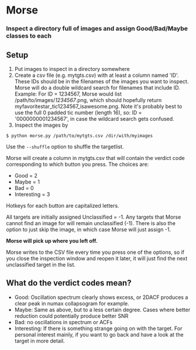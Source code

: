 # Morse 

### Inspect a directory full of images and assign Good/Bad/Maybe classes to each

## Setup
1. Put images to inspect in a directory somewhere
2. Create a csv file (e.g. mytgts.csv) with at least a column named 'ID'. These IDs should be in the filenames of the images you want to inspect. Morse will do a double wildcard search for filenames that include ID. 
Example: 
For ID = 1234567, Morse would list /path/to/images/*1234567*.png, which should hopefully return  myfavoritestar_tic1234567_isawesome.png. 
Note it's probably best to use the full 0 padded tic number (length 16), so: ID = '0000000001234567', in case the wildcard search gets confused.
3. Inspect the images by
```
$ python morse.py /path/to/mytgts.csv /dir/with/myimages
```
Use the ```--shuffle``` option to shuffle the targetlist. 

Morse will create a column in mytgts.csv that will contain the verdict code corresponding to which button you press. The choices are:
- Good = 2
- Maybe = 1
- Bad = 0
- Interesting = 3

Hotkeys for each button are capitalized letters.

All targets are initially assigned Unclassified = -1. Any targets that Morse cannot find an image for will remain unclassified (-1). There is also the option to just skip the image, in which case Morse will just assign -1. 

**Morse will pick up where you left off.**

Morse writes to the CSV file every time you press one of the options, so if you close the inspection window and reopen it later, it will just find the next unclassified target in the list. 

## What do the verdict codes mean?
- Good: Oscillation spectrum clearly shows excess, or 2DACF produces a clear peak in numax collapsogram for example.
- Maybe: Same as above, but to a less certain degree. Cases where better reduction could potentially produce better SNR
- Bad: no oscillations in spectrum or ACFs
- Interesting: If there is something strange going on with the target. For personal interest mainly, if you want to go back and have a look at the target in more detail.


